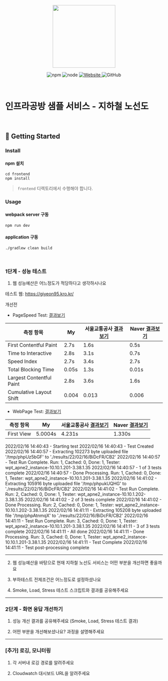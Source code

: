 <p align="center">
    <img width="200px;" src="https://raw.githubusercontent.com/woowacourse/atdd-subway-admin-frontend/master/images/main_logo.png"/>
</p>
<p align="center">
  <img alt="npm" src="https://img.shields.io/badge/npm-%3E%3D%205.5.0-blue">
  <img alt="node" src="https://img.shields.io/badge/node-%3E%3D%209.3.0-blue">
  <a href="https://edu.nextstep.camp/c/R89PYi5H" alt="nextstep atdd">
    <img alt="Website" src="https://img.shields.io/website?url=https%3A%2F%2Fedu.nextstep.camp%2Fc%2FR89PYi5H">
  </a>
  <img alt="GitHub" src="https://img.shields.io/github/license/next-step/atdd-subway-service">
</p>

<br>

# 인프라공방 샘플 서비스 - 지하철 노선도

<br>

## 🚀 Getting Started

### Install
#### npm 설치
```
cd frontend
npm install
```
> `frontend` 디렉토리에서 수행해야 합니다.

### Usage
#### webpack server 구동
```
npm run dev
```
#### application 구동
```
./gradlew clean build
```
<br>


### 1단계 - 성능 테스트
1. 웹 성능예산은 어느정도가 적당하다고 생각하시나요

테스트 웹: https://giyeon95.kro.kr/

개선전
 - PageSpeed Test: [결과보기](https://pagespeed.web.dev/report?url=https%3A%2F%2Fgiyeon95.kro.kr%2F)

| 측정 항목                    | My    | 서울교통공사 [결과보기](https://pagespeed.web.dev/report?url=http%3A%2F%2Fwww.seoulmetro.co.kr%2Fkr%2FcyberStation.do) | Naver [결과보기](https://pagespeed.web.dev/report?url=https%3A%2F%2Fm.map.naver.com%2Fsubway%2FsubwayLine.naver%3Fregion%3D1000) |
|--------------------------|-------|--------------------------------------------------------------------------------------------------------------|------------------------------------------------------------------------------------------------------------------------------|
| First Contentful Paint   | 2.7s  | 1.6s                                                                                                         | 0.5s                                                                                                                         |
| Time to Interactive      | 2.8s  | 3.1s                                                                                                         | 0.7s                                                                                                                         |
| Speed Index              | 2.7s  | 3.4s                                                                                                         | 2.7s                                                                                                                         |
| Total Blocking Time      | 0.05s | 1.3s                                                                                                         | 0.01s                                                                                                                        |
| Largest Contentful Paint | 2.8s  | 3.6s                                                                                                         | 1.6s                                                                                                                         |
| Cumulative Layout Shift  | 0.004 | 0.013                                                                                                        | 0.006                                                                                                                        |

- WebPage Test: [결과보기](https://www.webpagetest.org/result/220216_BiDcFR_CB2/)

| 측정 항목      | My      | 서울교통공사 [결과보기](https://www.webpagetest.org/result/220216_BiDc19_CNQ/) | Naver [결과보기](https://www.webpagetest.org/result/220216_AiDc4A_EEE/) | 
|------------|---------|----------------------------------------------------------------------|---------------------------------------------------------------------|
| First View | 5.0004s | 4.231s                                                               | 1.330s                                                              |   



2022/02/16 14:40:43 - Starting test
2022/02/16 14:40:43 - Test Created
2022/02/16 14:40:57 - Extracting 102273 byte uploaded file '/tmp/phpUz5bGF' to './results/22/02/16/BiDcFR/CB2'
2022/02/16 14:40:57 - Test Run Complete. Run: 1, Cached: 0, Done: 1, Tester: wpt_apne2_instance-10.10.1.201-3.38.1.35
2022/02/16 14:40:57 - 1 of 3 tests complete
2022/02/16 14:40:57 - Done Processing. Run: 1, Cached: 0, Done: 1, Tester: wpt_apne2_instance-10.10.1.201-3.38.1.35
2022/02/16 14:41:02 - Extracting 105916 byte uploaded file '/tmp/phpukUQHG' to './results/22/02/16/BiDcFR/CB2'
2022/02/16 14:41:02 - Test Run Complete. Run: 2, Cached: 0, Done: 1, Tester: wpt_apne2_instance-10.10.1.202-3.38.1.35
2022/02/16 14:41:02 - 2 of 3 tests complete
2022/02/16 14:41:02 - Done Processing. Run: 2, Cached: 0, Done: 1, Tester: wpt_apne2_instance-10.10.1.202-3.38.1.35
2022/02/16 14:41:11 - Extracting 105208 byte uploaded file '/tmp/phpAtnmqX' to './results/22/02/16/BiDcFR/CB2'
2022/02/16 14:41:11 - Test Run Complete. Run: 3, Cached: 0, Done: 1, Tester: wpt_apne2_instance-10.10.1.201-3.38.1.35
2022/02/16 14:41:11 - 3 of 3 tests complete
2022/02/16 14:41:11 - All done
2022/02/16 14:41:11 - Done Processing. Run: 3, Cached: 0, Done: 1, Tester: wpt_apne2_instance-10.10.1.201-3.38.1.35
2022/02/16 14:41:11 - Test Complete
2022/02/16 14:41:11 - Test post-processing complete

---


2. 웹 성능예산을 바탕으로 현재 지하철 노선도 서비스는 어떤 부분을 개선하면 좋을까요

3. 부하테스트 전제조건은 어느정도로 설정하셨나요

4. Smoke, Load, Stress 테스트 스크립트와 결과를 공유해주세요

---

### 2단계 - 화면 응답 개선하기
1. 성능 개선 결과를 공유해주세요 (Smoke, Load, Stress 테스트 결과)

2. 어떤 부분을 개선해보셨나요? 과정을 설명해주세요

---

### [추가] 로깅, 모니터링
1. 각 서버내 로깅 경로를 알려주세요

2. Cloudwatch 대시보드 URL을 알려주세요
